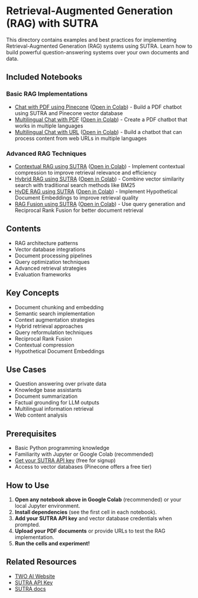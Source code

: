 # Retrieval-Augmented Generation (RAG) with SUTRA

This directory contains examples and best practices for implementing Retrieval-Augmented Generation (RAG) systems using SUTRA. Learn how to build powerful question-answering systems over your own documents and data.

## Included Notebooks

### Basic RAG Implementations
- [Chat with PDF using Pinecone](chat_with_pdf_using_pinecone.ipynb) ([Open in Colab](https://colab.research.google.com/github/Shubhwithai/sutra-cookbook/blob/main/chat-with-data/chat_with_pdf_using_pinecone.ipynb)) - Build a PDF chatbot using SUTRA and Pinecone vector database
- [Multilingual Chat with PDF](multilingual_chat_with_pdf.ipynb) ([Open in Colab](https://colab.research.google.com/github/Shubhwithai/sutra-cookbook/blob/main/chat-with-data/multilingual_chat_with_pdf.ipynb)) - Create a PDF chatbot that works in multiple languages
- [Multilingual Chat with URL](multilingual_chat_with_url.ipynb) ([Open in Colab](https://colab.research.google.com/github/Shubhwithai/sutra-cookbook/blob/main/chat-with-data/multilingual_chat_with_url.ipynb)) - Build a chatbot that can process content from web URLs in multiple languages

### Advanced RAG Techniques
- [Contextual RAG using SUTRA](contextual_rag_using_sutra.ipynb) ([Open in Colab](https://colab.research.google.com/github/Shubhwithai/sutra-cookbook/blob/main/chat-with-data/contextual_rag_using_sutra.ipynb)) - Implement contextual compression to improve retrieval relevance and efficiency
- [Hybrid RAG using SUTRA](hybrid_rag_using_sutra.ipynb) ([Open in Colab](https://colab.research.google.com/github/Shubhwithai/sutra-cookbook/blob/main/chat-with-data/hybrid_rag_using_sutra.ipynb)) - Combine vector similarity search with traditional search methods like BM25
- [HyDE RAG using SUTRA](hyde_rag_using_sutra.ipynb) ([Open in Colab](https://colab.research.google.com/github/Shubhwithai/sutra-cookbook/blob/main/chat-with-data/hyde_rag_using_sutra.ipynb)) - Implement Hypothetical Document Embeddings to improve retrieval quality
- [RAG Fusion using SUTRA](rag_fusion_using_sutra.ipynb) ([Open in Colab](https://colab.research.google.com/github/Shubhwithai/sutra-cookbook/blob/main/chat-with-data/rag_fusion_using_sutra.ipynb)) - Use query generation and Reciprocal Rank Fusion for better document retrieval

## Contents

- RAG architecture patterns
- Vector database integrations
- Document processing pipelines
- Query optimization techniques
- Advanced retrieval strategies
- Evaluation frameworks

## Key Concepts

- Document chunking and embedding
- Semantic search implementation
- Context augmentation strategies
- Hybrid retrieval approaches
- Query reformulation techniques
- Reciprocal Rank Fusion
- Contextual compression
- Hypothetical Document Embeddings

## Use Cases

- Question answering over private data
- Knowledge base assistants
- Document summarization
- Factual grounding for LLM outputs
- Multilingual information retrieval
- Web content analysis

## Prerequisites

- Basic Python programming knowledge
- Familiarity with Jupyter or Google Colab (recommended)
- [Get your SUTRA API key](https://www.two.ai/sutra/api) (free for signup)
- Access to vector databases (Pinecone offers a free tier)

## How to Use

1. **Open any notebook above in Google Colab** (recommended) or your local Jupyter environment.
2. **Install dependencies** (see the first cell in each notebook).
3. **Add your SUTRA API key** and vector database credentials when prompted.
4. **Upload your PDF documents** or provide URLs to test the RAG implementation.
5. **Run the cells and experiment!**


## Related Resources

- [TWO AI Website](https://www.two.ai/sutra)
- [SUTRA API Key](https://www.two.ai/sutra/api)
- [SUTRA docs](https://docs.two.ai)